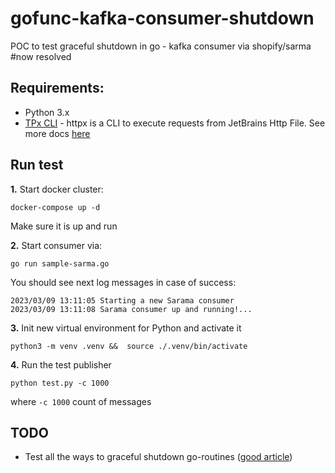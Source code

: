 # gofunc-kafka-consumer-shutdown
POC to test graceful shutdown in go - kafka consumer via shopify/sarma
#now resolved
## Requirements:

- Python 3.x
- [TPx CLI](https://github.com/servicex-sh/httpx#how-to-install) - httpx is a CLI to execute requests from JetBrains Http File. See more docs [here](https://httpx.sh/docs/tutorial-basics/misc)

## Run test

**1.** Start docker cluster:
```
docker-compose up -d
```
Make sure it is up and run

**2.** Start consumer via:
```
go run sample-sarma.go
```
You should see next log messages in case of success:
```
2023/03/09 13:11:05 Starting a new Sarama consumer
2023/03/09 13:11:08 Sarama consumer up and running!...
```

**3.** Init new virtual environment for Python and activate it
```
python3 -m venv .venv &&  source ./.venv/bin/activate
```

**4.** Run the test publisher 
```
python test.py -c 1000 
```
where `-c 1000` count of messages


## TODO

- Test all the ways to graceful shutdown go-routines ([good article](https://www.rudderstack.com/blog/implementing-graceful-shutdown-in-go/))
